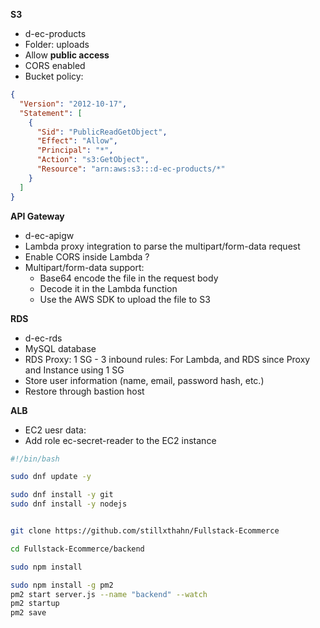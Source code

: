 **S3**
- d-ec-products
- Folder: uploads
- Allow **public access**
- CORS enabled
- Bucket policy:
```json
{
  "Version": "2012-10-17",
  "Statement": [
	{
	  "Sid": "PublicReadGetObject",
	  "Effect": "Allow",
	  "Principal": "*",
	  "Action": "s3:GetObject",
	  "Resource": "arn:aws:s3:::d-ec-products/*"
	}
  ]
}
```

**API Gateway**
- d-ec-apigw
- Lambda proxy integration to parse the multipart/form-data request
- Enable CORS inside Lambda ?
- Multipart/form-data support: 
  - Base64 encode the file in the request body
  - Decode it in the Lambda function
  - Use the AWS SDK to upload the file to S3

**RDS**
- d-ec-rds
- MySQL database
- RDS Proxy: 1 SG - 3 inbound rules: For Lambda, and RDS since Proxy and Instance using 1 SG
- Store user information (name, email, password hash, etc.)
- Restore through bastion host

**ALB**
- EC2 uesr data:
- Add role ec-secret-reader to the EC2 instance
```bash
#!/bin/bash

sudo dnf update -y

sudo dnf install -y git
sudo dnf install -y nodejs


git clone https://github.com/stillxthahn/Fullstack-Ecommerce

cd Fullstack-Ecommerce/backend

sudo npm install

sudo npm install -g pm2
pm2 start server.js --name "backend" --watch
pm2 startup
pm2 save



```
